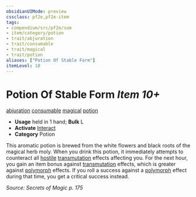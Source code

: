 ```yaml
---
obsidianUIMode: preview
cssclass: pf2e,pf2e-item
tags:
- compendium/src/pf2e/som
- item/category/potion
- trait/abjuration
- trait/consumable
- trait/magical
- trait/potion
aliases: ["Potion Of Stable Form"]
itemLevel: 10
---
```

# Potion Of Stable Form *Item 10+*  
[abjuration](../../../rules/traits/abjuration.md)  [consumable](../../../rules/traits/consumable.md)  [magical](../../../rules/traits/magical.md)  [potion](../../../rules/traits/potion.md)  

- **Usage** held in 1 hand; **Bulk** L
- **Activate** [Interact](../../../rules/actions/interact.md)
- **Category** Potion

This aromatic potion is brewed from the white flowers and black roots of the magical herb moly. When you drink this potion, it immediately attempts to counteract all [hostile](../../../rules/conditions.md#Hostile) [transmutation](../../../rules/traits/transmutation.md) effects affecting you. For the next hour, you gain an item bonus against [transmutation](../../../rules/traits/transmutation.md) effects, which is greater against [polymorph](../../../rules/traits/polymorph.md) effects. If you roll a success against a [polymorph](../../../rules/traits/polymorph.md) effect during that time, you get a critical success instead.

*Source: Secrets of Magic p. 175*